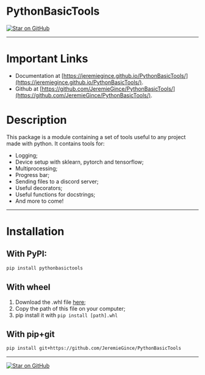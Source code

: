 
# PythonBasicTools
[![Star on GitHub](https://img.shields.io/github/stars/JeremieGince/PythonBasicTools.svg?style=social)](https://github.com/JeremieGince/PythonBasicTools/stargazers)

---------------------------------------------------------------------------

# Important Links

  - Documentation at [https://jeremiegince.github.io/PythonBasicTools/](https://jeremiegince.github.io/PythonBasicTools/).
  - Github at [https://github.com/JeremieGince/PythonBasicTools/](https://github.com/JeremieGince/PythonBasicTools/).

# Description

This package is a module containing a set of tools useful to any project made with python. 
It contains tools for:

  - Logging;
  - Device setup with sklearn, pytorch and tensorflow;
  - Multiprocessing;
  - Progress bar;
  - Sending files to a discord server;
  - Useful decorators;
  - Useful functions for docstrings;
  - And more to come!

---------------------------------------------------------------------------


# Installation

## With PyPI:

```bash
pip install pythonbasictools
```

## With wheel

   1. Download the .whl file [here](https://github.com/JeremieGince/PythonBasicTools/tree/main/dist/PythonBasicTools-0.0.0.1-py3-none-any.whl);
   2. Copy the path of this file on your computer;
   3. pip install it with ``` pip install [path].whl ```


## With pip+git


```bash
pip install git+https://github.com/JeremieGince/PythonBasicTools
```

---------------------------------------------------------------------------
[![Star on GitHub](https://img.shields.io/github/stars/JeremieGince/PythonBasicTools.svg?style=social)](https://github.com/JeremieGince/PythonBasicTools/stargazers)
